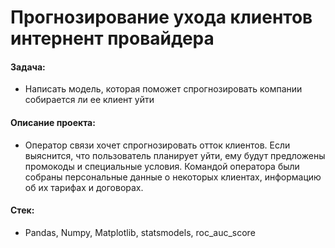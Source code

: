 # Прогнозирование ухода клиентов интернент провайдера

#### Задача: 
- Написать модель, которая поможет спрогнозировать компании собирается ли ее клиент уйти

#### Описание проекта:
- Оператор связи хочет спрогнозировать отток клиентов. Если выяснится, что пользователь планирует уйти, ему будут предложены промокоды и специальные условия. Командой оператора были собраны персональные данные о некоторых клиентах, информацию об их тарифах и договорах.

#### Стек:
- Pandas, Numpy, Matplotlib, statsmodels, roc_auc_score
